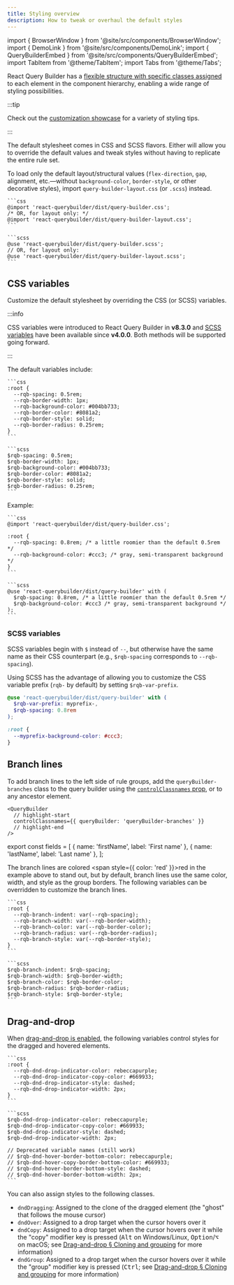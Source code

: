 ```yaml
---
title: Styling overview
description: How to tweak or overhaul the default styles
---
```


import { BrowserWindow } from '@site/src/components/BrowserWindow';
import { DemoLink } from '@site/src/components/DemoLink';
import { QueryBuilderEmbed } from '@site/src/components/QueryBuilderEmbed';
import TabItem from '@theme/TabItem';
import Tabs from '@theme/Tabs';

React Query Builder has a [flexible structure with specific classes assigned](./classnames) to each element in the component hierarchy, enabling a wide range of styling possibilities.

:::tip

Check out the [customization showcase](../tips/showcase) for a variety of styling tips.

:::

The default stylesheet comes in CSS and SCSS flavors. Either will allow you to override the default values and tweak styles without having to replicate the entire rule set.

To load only the default layout/structural values (`flex-direction`, `gap`, alignment, etc.—without `background-color`, `border-style`, or other decorative styles), import `query-builder-layout.css` (or `.scss`) instead.

<Tabs groupId="css-vs-scss">
  <TabItem value="css" label="CSS">

    ```css
    @import 'react-querybuilder/dist/query-builder.css';
    /* OR, for layout only: */
    @import 'react-querybuilder/dist/query-builder-layout.css';
    ```

  </TabItem>
  <TabItem value="scss" label="SCSS">

    ```scss
    @use 'react-querybuilder/dist/query-builder.scss';
    // OR, for layout only:
    @use 'react-querybuilder/dist/query-builder-layout.scss';
    ```

  </TabItem>
</Tabs>

## CSS variables

Customize the default stylesheet by overriding the CSS (or SCSS) variables.

:::info

CSS variables were introduced to React Query Builder in **v8.3.0** and [SCSS variables](#scss-variables) have been available since **v4.0.0**. Both methods will be supported going forward.

:::

The default variables include:

<Tabs groupId="css-vs-scss">
  <TabItem value="css" label="CSS">

    ```css
    :root {
      --rqb-spacing: 0.5rem;
      --rqb-border-width: 1px;
      --rqb-background-color: #004bb733;
      --rqb-border-color: #8081a2;
      --rqb-border-style: solid;
      --rqb-border-radius: 0.25rem;
    }
    ```

  </TabItem>
  <TabItem value="scss" label="SCSS">

    ```scss
    $rqb-spacing: 0.5rem;
    $rqb-border-width: 1px;
    $rqb-background-color: #004bb733;
    $rqb-border-color: #8081a2;
    $rqb-border-style: solid;
    $rqb-border-radius: 0.25rem;
    ```

  </TabItem>
</Tabs>

Example:

<Tabs groupId="css-vs-scss">
  <TabItem value="css" label="CSS">

    ```css
    @import 'react-querybuilder/dist/query-builder.css';

    :root {
      --rqb-spacing: 0.8rem; /* a little roomier than the default 0.5rem */
      --rqb-background-color: #ccc3; /* gray, semi-transparent background */
    }
    ```

  </TabItem>
  <TabItem value="scss" label="SCSS">

    ```scss
    @use 'react-querybuilder/dist/query-builder' with (
      $rqb-spacing: 0.8rem, /* a little roomier than the default 0.5rem */
      $rqb-background-color: #ccc3 /* gray, semi-transparent background */
    );
    ```

  </TabItem>
</Tabs>

### SCSS variables

SCSS variables begin with `$` instead of `--`, but otherwise have the same name as their CSS counterpart (e.g., `$rqb-spacing` corresponds to `--rqb-spacing`).

Using SCSS has the advantage of allowing you to customize the CSS variable prefix (`rqb-` by default) by setting `$rqb-var-prefix`.

```scss
@use 'react-querybuilder/dist/query-builder' with (
  $rqb-var-prefix: myprefix-,
  $rqb-spacing: 0.8rem
);

:root {
  --myprefix-background-color: #ccc3;
}
```

## Branch lines

To add branch lines to the left side of rule groups, add the `queryBuilder-branches` class to the query builder using the [`controlClassnames` prop](../components/querybuilder#controlclassnames), or to any ancestor element.

```tsx
<QueryBuilder
  // highlight-start
  controlClassnames={{ queryBuilder: 'queryBuilder-branches' }}
  // highlight-end
/>
```

export const fields = [
  { name: 'firstName', label: 'First name' },
  { name: 'lastName', label: 'Last name' },
];

<BrowserWindow>
  <QueryBuilderEmbed
    fields={fields}
    controlClassnames={{ queryBuilder: ['queryBuilder-branches', 'red-branch-lines'] }}
    defaultQuery={{
      combinator: 'and',
      rules: [
        { field: 'firstName', operator: 'beginsWith', value: 'Stev' },
        {
          combinator: 'or',
          rules: [
            { field: 'lastName', operator: '=', value: 'Vai' },
            { field: 'lastName', operator: '=', value: 'Vaughan' },
          ],
        },
      ],
    }}
  />
</BrowserWindow>

The branch lines are colored <span style={{ color: 'red' }}>red</span> in the example above to stand out, but by default, branch lines use the same color, width, and style as the group borders. The following variables can be overridden to customize the branch lines.

<Tabs groupId="css-vs-scss">
  <TabItem value="css" label="CSS">

    ```css
    :root {
      --rqb-branch-indent: var(--rqb-spacing);
      --rqb-branch-width: var(--rqb-border-width);
      --rqb-branch-color: var(--rqb-border-color);
      --rqb-branch-radius: var(--rqb-border-radius);
      --rqb-branch-style: var(--rqb-border-style);
    }
    ```

  </TabItem>
  <TabItem value="scss" label="SCSS">

    ```scss
    $rqb-branch-indent: $rqb-spacing;
    $rqb-branch-width: $rqb-border-width;
    $rqb-branch-color: $rqb-border-color;
    $rqb-branch-radius: $rqb-border-radius;
    $rqb-branch-style: $rqb-border-style;
    ```

  </TabItem>
</Tabs>

## Drag-and-drop

When [drag-and-drop is enabled](../dnd), the following variables control styles for the dragged and hovered elements.

<Tabs groupId="css-vs-scss">
  <TabItem value="css" label="CSS">

    ```css
    :root {
      --rqb-dnd-drop-indicator-color: rebeccapurple;
      --rqb-dnd-drop-indicator-copy-color: #669933;
      --rqb-dnd-drop-indicator-style: dashed;
      --rqb-dnd-drop-indicator-width: 2px;
    }
    ```

  </TabItem>
  <TabItem value="scss" label="SCSS">

    ```scss
    $rqb-dnd-drop-indicator-color: rebeccapurple;
    $rqb-dnd-drop-indicator-copy-color: #669933;
    $rqb-dnd-drop-indicator-style: dashed;
    $rqb-dnd-drop-indicator-width: 2px;

    // Deprecated variable names (still work)
    // $rqb-dnd-hover-border-bottom-color: rebeccapurple;
    // $rqb-dnd-hover-copy-border-bottom-color: #669933;
    // $rqb-dnd-hover-border-bottom-style: dashed;
    // $rqb-dnd-hover-border-bottom-width: 2px;
    ```

  </TabItem>
</Tabs>

You can also assign styles to the following classes.

- `dndDragging`: Assigned to the clone of the dragged element (the "ghost" that follows the mouse cursor)
- `dndOver`: Assigned to a drop target when the cursor hovers over it
- `dndCopy`: Assigned to a drop target when the cursor hovers over it while the "copy" modifier key is pressed (<kbd>Alt</kbd> on Windows/Linux, <kbd>Option</kbd>/<kbd>⌥</kbd> on macOS; see [Drag-and-drop § Cloning and grouping](../dnd#cloning-and-grouping) for more information)
- `dndGroup`: Assigned to a drop target when the cursor hovers over it while the "group" modifier key is pressed (<kbd>Ctrl</kbd>; see [Drag-and-drop § Cloning and grouping](../dnd#cloning-and-grouping) for more information)

